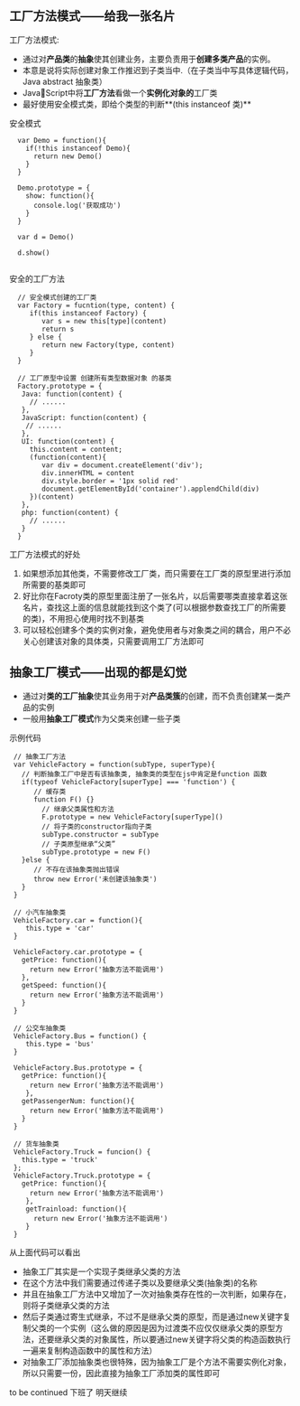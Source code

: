 ## 工厂方法模式——给我一张名片
工厂方法模式: 

* 通过对**产品类**的**抽象**使其创建业务，主要负责用于**创建多类产品**的实例。  
* 本意是说将实际创建对象工作推迟到子类当中.（在子类当中写具体逻辑代码，Java abstract 抽象类）
* JavaScript中将**工厂方法**看做一个**实例化对象的**工厂类
* 最好使用安全模式类，即给个类型的判断**(this instanceof 类)**

安全模式

```
  var Demo = function(){
    if(!this instanceof Demo){
      return new Demo()
    }
  }
  
  Demo.prototype = {
    show: function(){
      console.log('获取成功')
    }
  }
  
  var d = Demo()
  
  d.show()
  
```

安全的工厂方法

```
  // 安全模式创建的工厂类
  var Factory = fucntion(type, content) {
     if(this instanceof Factory) {
        var s = new this[type](content)
        return s
     } else {
        return new Factory(type, content)
     }
  }
  
  // 工厂原型中设置 创建所有类型数据对象 的基类
  Factory.prototype = {
   Java: function(content) {
     // ......
   },
   JavaScript: function(content) {
    // ......
   },
   UI: function(content) {
     this.content = content;
     (function(content){
        var div = document.createElement('div');
        div.innerHTML = content
        div.style.border = '1px solid red'
        document.getElementById('container').applendChild(div)
     })(content)
   },
   php: function(content) {
     // ......
   }
  }

```
工厂方法模式的好处

1. 如果想添加其他类，不需要修改工厂类，而只需要在工厂类的原型里进行添加所需要的基类即可
2. 好比你在Facroty类的原型里面注册了一张名片，以后需要哪类直接拿着这张名片，查找这上面的信息就能找到这个类了(可以根据参数查找工厂的所需要的类)，不用担心使用时找不到基类
3. 可以轻松创建多个类的实例对象，避免使用者与对象类之间的耦合，用户不必关心创建该对象的具体类，只需要调用工厂方法即可

## 抽象工厂模式——出现的都是幻觉

* 通过对**类的工厂抽象**使其业务用于对**产品类簇**的创建，而不负责创建某一类产品的实例
* 一般用**抽象工厂模式**作为父类来创建一些子类

示例代码

```
 // 抽象工厂方法
 var VehicleFactory = function(subType, superType){
   // 判断抽象工厂中是否有该抽象类, 抽象类的类型在js中肯定是function 函数
   if(typeof VehicleFactory[superType] === 'function') {
      // 缓存类
      function F() {}
        // 继承父类属性和方法
        F.prototype = new VehicleFactory[superType]()
        // 将子类的constructor指向子类
        subType.constructor = subType
        // 子类原型继承“父类”
        subType.prototype = new F()
   }else {
      // 不存在该抽象类抛出错误
      throw new Error('未创建该抽象类')
   }
 }

 // 小汽车抽象类
 VehicleFactory.car = function(){
    this.type = 'car'
 }
 
 VehicleFactory.car.prototype = {
   getPrice: function(){
     return new Error('抽象方法不能调用')
   },
   getSpeed: function(){
     return new Error('抽象方法不能调用')
   }
 }
 
 // 公交车抽象类
 VehicleFactory.Bus = function() {
    this.type = 'bus'
 }
 
 VehicleFactory.Bus.prototype = {
   getPrice: function(){
     return new Error('抽象方法不能调用')
   	},
   getPassengerNum: function(){
     return new Error('抽象方法不能调用')
   }
 }
 
 // 货车抽象类
 VehicleFactory.Truck = funcion() {
   this.type = 'truck'
 };
 VehicleFactory.Truck.prototype = {
   getPrice: function(){
     return new Error('抽象方法不能调用')
   	},
   	getTrainload: function(){
   	  return new Error('抽象方法不能调用')
   	}
 }

```

从上面代码可以看出

* 抽象工厂其实是一个实现子类继承父类的方法
* 在这个方法中我们需要通过传递子类以及要继承父类(抽象类)的名称
* 并且在抽象工厂方法中又增加了一次对抽象类存在性的一次判断，如果存在，则将子类继承父类的方法
* 然后子类通过寄生式继承，不过不是继承父类的原型，而是通过new关键字复制父类的一个实例（这么做的原因是因为过渡类不应仅仅继承父类的原型方法，还要继承父类的对象属性，所以要通过new关键字将父类的构造函数执行一遍来复制构造函数中的属性和方法）
* 对抽象工厂添加抽象类也很特殊，因为抽象工厂是个方法不需要实例化对象，所以只需要一份，因此直接为抽象工厂添加类的属性即可

to be continued 下班了 明天继续